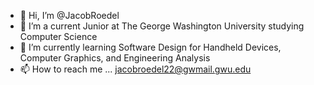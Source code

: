 - 👋 Hi, I’m @JacobRoedel
- 👀 I’m a current Junior at The George Washington University studying Computer Science 
- 🌱 I’m currently learning Software Design for Handheld Devices, Computer Graphics, and Engineering Analysis 
- 📫 How to reach me ... jacobroedel22@gwmail.gwu.edu

<!---
JacobRoedel/JacobRoedel is a ✨ special ✨ repository because its `README.md` (this file) appears on your GitHub profile.
You can click the Preview link to take a look at your changes.
--->
